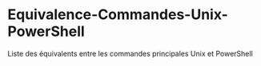 # Equivalence-Commandes-Unix-PowerShell
Liste des équivalents entre les commandes principales Unix et PowerShell
